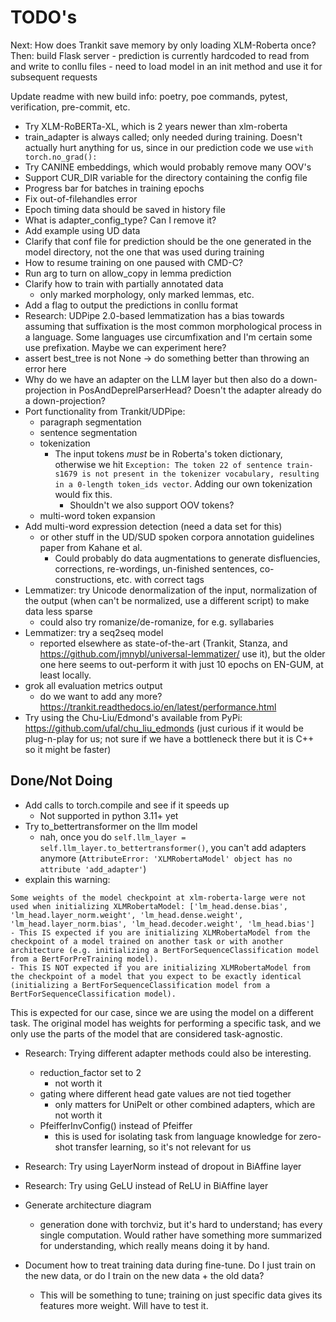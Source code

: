 # TODO's

Next: How does Trankit save memory by only loading XLM-Roberta once?
Then: build Flask server - prediction is currently hardcoded to read from and write to conllu files - need to load model in an init method and use it for subsequent requests

Update readme with new build info: poetry, poe commands, pytest, verification, pre-commit, etc.

-   Try XLM-RoBERTa-XL, which is 2 years newer than xlm-roberta
-   train_adapter is always called; only needed during training. Doesn't actually hurt anything for us, since in our prediction code we use `with torch.no_grad():`
-   Try CANINE embeddings, which would probably remove many OOV's
-   Support CUR_DIR variable for the directory containing the config file
-   Progress bar for batches in training epochs
-   Fix out-of-filehandles error
-   Epoch timing data should be saved in history file
-   What is adapter_config_type? Can I remove it?
-   Add example using UD data
-   Clarify that conf file for prediction should be the one generated in the model directory, not the one that was used during training
-   How to resume training on one paused with CMD-C?
-   Run arg to turn on allow_copy in lemma prediction
-   Clarify how to train with partially annotated data
    -   only marked morphology, only marked lemmas, etc.
-   Add a flag to output the predictions in conllu format
-   Research: UDPipe 2.0-based lemmatization has a bias towards assuming that suffixation is the most common morphological process in a language. Some languages use circumfixation and I'm certain some use prefixation. Maybe we can experiment here?
-   assert best_tree is not None -> do something better than throwing an error here
-   Why do we have an adapter on the LLM layer but then also do a down-projection in PosAndDeprelParserHead? Doesn't the adapter already do a down-projection?
-   Port functionality from Trankit/UDPipe:
    -   paragraph segmentation
    -   sentence segmentation
    -   tokenization
        -   The input tokens _must_ be in Roberta's token dictionary, otherwise we hit `Exception: The token 22 of sentence train-s1679 is not present in the tokenizer vocabulary, resulting in a 0-length token_ids vector`. Adding our own tokenization would fix this.
            -   Shouldn't we also support OOV tokens?
    -   multi-word token expansion
-   Add multi-word expression detection (need a data set for this)
    -   or other stuff in the UD/SUD spoken corpora annotation guidelines paper from Kahane et al.
        -   Could probably do data augmentations to generate disfluencies, corrections, re-wordings, un-finished sentences, co-constructions, etc. with correct tags
-   Lemmatizer: try Unicode denormalization of the input, normalization of the output (when can't be normalized, use a different script) to make data less sparse
    -   could also try romanize/de-romanize, for e.g. syllabaries
-   Lemmatizer: try a seq2seq model
    -   reported elsewhere as state-of-the-art (Trankit, Stanza, and https://github.com/jmnybl/universal-lemmatizer/ use it), but the older one here seems to out-perform it with just 10 epochs on EN-GUM, at least locally.
-   grok all evaluation metrics output
    -   do we want to add any more? https://trankit.readthedocs.io/en/latest/performance.html
-   Try using the Chu-Liu/Edmond's available from PyPi: https://github.com/ufal/chu_liu_edmonds (just curious if it would be plug-n-play for us; not sure if we have a bottleneck there but it is C++ so it might be faster)

## Done/Not Doing

-   Add calls to torch.compile and see if it speeds up
    -   Not supported in python 3.11+ yet
-   Try to_bettertransformer on the llm model
    -   nah, once you do `self.llm_layer = self.llm_layer.to_bettertransformer()`, you can't add adapters anymore (`AttributeError: 'XLMRobertaModel' object has no attribute 'add_adapter'`)
-   explain this warning:

```
Some weights of the model checkpoint at xlm-roberta-large were not used when initializing XLMRobertaModel: ['lm_head.dense.bias', 'lm_head.layer_norm.weight', 'lm_head.dense.weight', 'lm_head.layer_norm.bias', 'lm_head.decoder.weight', 'lm_head.bias']
- This IS expected if you are initializing XLMRobertaModel from the checkpoint of a model trained on another task or with another architecture (e.g. initializing a BertForSequenceClassification model from a BertForPreTraining model).
- This IS NOT expected if you are initializing XLMRobertaModel from the checkpoint of a model that you expect to be exactly identical (initializing a BertForSequenceClassification model from a BertForSequenceClassification model).
```

This is expected for our case, since we are using the model on a different task. The original model has weights for performing a specific task, and we only use the parts of the model that are considered task-agnostic.

-   Research: Trying different adapter methods could also be interesting.
    -   reduction_factor set to 2
        -   not worth it
    -   gating where different head gate values are not tied together
        -   only matters for UniPelt or other combined adapters, which are not worth it
    -   PfeifferInvConfig() instead of Pfeiffer
        -   this is used for isolating task from language knowledge for zero-shot transfer learning, so it's not relevant for us
-   Research: Try using LayerNorm instead of dropout in BiAffine layer
-   Research: Try using GeLU instead of ReLU in BiAffine layer
-   Generate architecture diagram

    -   generation done with torchviz, but it's hard to understand; has every single computation. Would rather have something more summarized for understanding, which really means doing it by hand.

-   Document how to treat training data during fine-tune. Do I just train on the new data, or do I train on the new data + the old data?
    -   This will be something to tune; training on just specific data gives its features more weight. Will have to test it.
